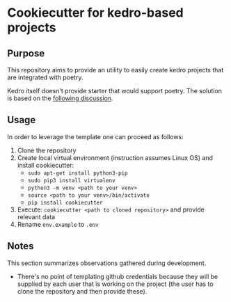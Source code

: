 # Cookiecutter for kedro-based projects

## Purpose

This repository aims to provide an utility to easily create kedro projects that are integrated with poetry.

Kedro itself doesn't provide starter that would support poetry. The solution is based on the [following discussion](https://github.com/kedro-org/kedro/issues/1722#issuecomment-1195178428).

## Usage

In order to leverage the template one can proceed as follows:

1. Clone the repository
2. Create local virtual environment (instruction assumes Linux OS) and install cookiecutter:
    * ```sudo apt-get install python3-pip```
    * ```sudo pip3 install virtualenv```
    * ```python3 -m venv <path to your venv>```
    * ```source <path to your venv>/bin/activate```
    * ```pip install cookiecutter```
3. Execute: ```cookiecutter <path to cloned repository>``` and provide relevant data
4. Rename ```env.example``` to ```.env```

## Notes

This section summarizes observations gathered during development.

* There's no point of templating github credentials because they will be supplied by each user that is working on the project (the user has to clone the repository and then provide these).
